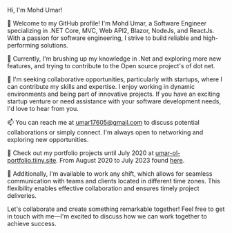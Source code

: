 Hi, I'm Mohd Umar!

👋 Welcome to my GitHub profile! I'm Mohd Umar, a Software Engineer specializing in .NET Core, MVC, Web API2, Blazor, NodeJs, and ReactJs. With a passion for software engineering, I strive to build reliable and high-performing solutions.

🌱 Currently, I'm brushing up my knowledge in .Net and exploring more new features, and trying to contribute to the Open source project's of dot net.

💼 I'm seeking collaborative opportunities, particularly with startups, where I can contribute my skills and expertise. I enjoy working in dynamic environments and being part of innovative projects. If you have an exciting startup venture or need assistance with your software development needs, I'd love to hear from you.

📫 You can reach me at umar17605@gmail.com to discuss potential collaborations or simply connect. I'm always open to networking and exploring new opportunities.

🔗 Check out my portfolio projects until July 2020 at [umar-ol-portfolio.tiiny.site](https://umar-ol-portfolio.tiiny.site/). From August 2020 to July 2023 found [here](https://docs.google.com/document/d/e/2PACX-1vRAzooe4uSngt_XPa3fW870b-Yx5gn80x7nBoVHetguanJqIo8eiNDY8NJzlmu5rQ/pub).

💼 Additionally, I'm available to work any shift, which allows for seamless communication with teams and clients located in different time zones. This flexibility enables effective collaboration and ensures timely project deliveries.

Let's collaborate and create something remarkable together! Feel free to get in touch with me—I'm excited to discuss how we can work together to achieve success.
